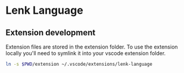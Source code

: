 # Lenk Language
## Extension development
Extension files are stored in the extension folder. To use the extension locally you'll need to symlink it into your vscode extension folder.
```bash
ln -s $PWD/extension ~/.vscode/extensions/lenk-language
```